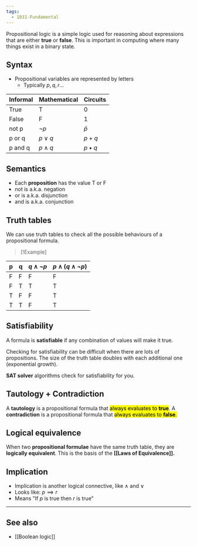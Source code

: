 ```yaml
---
tags:
  - 1031-Fundamental
---
```

Propositional logic is a simple logic used for reasoning about expressions that are either **true** or **false**. This is important in computing where many things exist in a binary state.

## Syntax
- Propositional variables are represented by letters
	- Typically $p, q, r...$

| Informal | Mathematical | Circuits      |
| :------- | :----------- | ------------- |
| True     | T            | 0             |
| False    | F            | 1             |
| not p    | $¬p$         | $\bar p$      |
| p or q   | $p\lor q$    | $p+q$         |
| p and q  | $p \land q$  | $p \bullet q$ |

## Semantics
- Each **proposition** has the value T or F
- not is a.k.a. negation
- or is a.k.a. disjunction
- and is a.k.a. conjunction

## Truth tables
We can use truth tables to check all the possible behaviours of a propositional formula.

> [!Example] 
> 
| p   | q   | $q \land ¬p$ | $p\land (q\land ¬p)$ |
| --- | --- | ------------ | -------------------- |
| F   | F   | F            | F                    |
| F   | T   | T            | T                    |
| T   | F   | F            | T                    |
| T   | T   | F            | T                 |

## Satisfiability
A formula is **satisfiable** if any combination of values will make it true.

Checking for satisfiability can be difficult when there are lots of propositions.
The size of the truth table doubles with each additional one (exponential growth).

**SAT solver** algorithms check for satisfiability for you.

## Tautology + Contradiction
A **tautology** is a propositional formula that <mark class="hltr-green">always evaluates to **true**</mark>.
A **contradiction** is a propositional formula that <mark class="hltr-red">always evaluates to **false**.</mark>

## Logical equivalence
When two **propositional formulae** have the same truth table, they are **logically equivalent**.
This is the basis of the **[[Laws of Equivalence]].**

## Implication
- Implication is another logical connective, like $\land$ and $\lor$
- Looks like: $p\implies r$
- Means "If $p$ is true then $r$ is true"

---
## See also
- [[Boolean logic]]